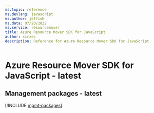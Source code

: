 ```yaml
---
ms.topic: reference
ms.devlang: javascript
ms.author: jeffish
ms.data: 07/20/2022
ms.service: resourcemover
title: Azure Resource Mover SDK for JavaScript
author: xirzec
description: Reference for Azure Resource Mover SDK for JavaScript
---
```

# Azure Resource Mover SDK for JavaScript - latest

## Management packages - latest
[!INCLUDE [mgmt-packages](resource-mover-mgmt-index.md)]
